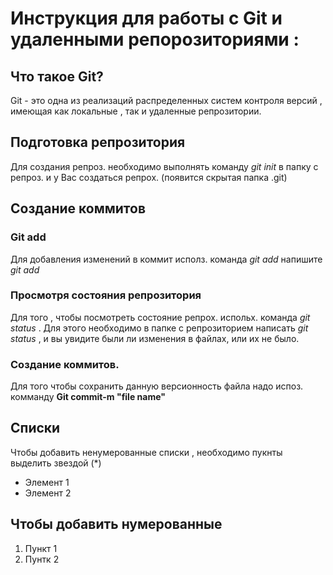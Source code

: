 # Инструкция для работы с Git и удаленными репорозиториями :

## Что такое Git?

Git - это одна из реализаций распределенных систем контроля версий , имеющая как локальные , так и удаленные репрозитории.

## Подготовка репрозитория

Для создания репроз. необходимо выполнять команду _git init_ в папку с репроз. и у Вас создаться репрох. (появится скрытая папка .git)

## Создание коммитов

### Git add

Для добавления изменений в коммит исполз. команда _git add_ напишите _git add <file name>_

### Просмотря состояния репрозитория

Для того , чтобы посмотреть состояние репрох. испольх. команда _git status_ . Для этого необходимо в папке с репрозиторием написать _git status_ , и вы увидите были ли изменения в файлах, или их не было.

### Создание коммитов.

Для того чтобы сохранить данную версионность файла надо испоз. комманду **Git commit-m "file name"**

## Списки

Чтобы добавить ненумерованные списки , необходимо пукнты выделить звездой (\*)

- Элемент 1
- Элемент 2

## Чтобы добавить нумерованные

1. Пункт 1
2. Пунтк 2
